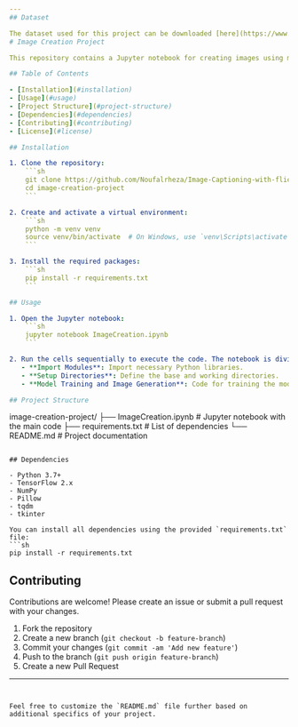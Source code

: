 ```yaml
---
## Dataset

The dataset used for this project can be downloaded [here](https://www.kaggle.com/datasets/hsankesara/flickr-image-dataset).
# Image Creation Project

This repository contains a Jupyter notebook for creating images using machine learning techniques. The notebook includes steps for setting up the environment, loading data, and using TensorFlow and Keras for processing images.

## Table of Contents

- [Installation](#installation)
- [Usage](#usage)
- [Project Structure](#project-structure)
- [Dependencies](#dependencies)
- [Contributing](#contributing)
- [License](#license)

## Installation

1. Clone the repository:
    ```sh
    git clone https://github.com/Noufalrheza/Image-Captioning-with-flicker-imagedataset-GUI-
    cd image-creation-project
    ```

2. Create and activate a virtual environment:
    ```sh
    python -m venv venv
    source venv/bin/activate  # On Windows, use `venv\Scripts\activate`
    ```

3. Install the required packages:
    ```sh
    pip install -r requirements.txt
    ```

## Usage

1. Open the Jupyter notebook:
    ```sh
    jupyter notebook ImageCreation.ipynb
    ```

2. Run the cells sequentially to execute the code. The notebook is divided into sections:
   - **Import Modules**: Import necessary Python libraries.
   - **Setup Directories**: Define the base and working directories.
   - **Model Training and Image Generation**: Code for training the model and generating images.

## Project Structure

```
image-creation-project/
├── ImageCreation.ipynb   # Jupyter notebook with the main code
├── requirements.txt      # List of dependencies
└── README.md             # Project documentation
```

## Dependencies

- Python 3.7+
- TensorFlow 2.x
- NumPy
- Pillow
- tqdm
- tkinter

You can install all dependencies using the provided `requirements.txt` file:
```sh
pip install -r requirements.txt
```

## Contributing

Contributions are welcome! Please create an issue or submit a pull request with your changes.

1. Fork the repository
2. Create a new branch (`git checkout -b feature-branch`)
3. Commit your changes (`git commit -am 'Add new feature'`)
4. Push to the branch (`git push origin feature-branch`)
5. Create a new Pull Request

---
```


Feel free to customize the `README.md` file further based on additional specifics of your project.
